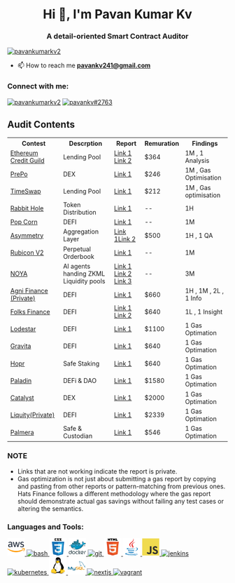 <h1 align="center">Hi 👋, I'm Pavan Kumar Kv</h1>
<h3 align="center">A detail-oriented Smart Contract Auditor</h3>

<p align="left"> <a href="https://twitter.com/pavankumarkv2" target="blank"><img src="https://img.shields.io/twitter/follow/pavankumarkv2?logo=twitter&style=for-the-badge" alt="pavankumarkv2" /></a> </p>

- 📫 How to reach me **pavankv241@gmail.com**

<h3 align="left">Connect with me:</h3>
<p align="left">
<a href="https://twitter.com/pavankumarkv2" target="blank"><img align="center" src="https://raw.githubusercontent.com/rahuldkjain/github-profile-readme-generator/master/src/images/icons/Social/twitter.svg" alt="pavankumarkv2" height="30" width="40" /></a>
<a href="https://discord.gg/pavankv#2763" target="blank"><img align="center" src="https://raw.githubusercontent.com/rahuldkjain/github-profile-readme-generator/master/src/images/icons/Social/discord.svg" alt="pavankv#2763" height="30" width="40" /></a>
</p>

<h2>Audit Contents</h2>
<table>
  <tr>
    <th>Contest</th>
    <th>Descrption</th>
    <th>Report</th>
    <th>Remuration</th>
    <th>Findings</th>
  </tr>
  <tr>
    <td><a href="https://code4rena.com/audits/2023-12-ethereum-credit-guild">Ethereum Credit Guild</a></td>
    <td>Lending Pool</td>
    <td><a href="https://github.com/code-423n4/2023-12-ethereumcreditguild-findings/issues/488">Link 1</a> <a href="https://github.com/code-423n4/2023-12-ethereumcreditguild-findings/blob/dd2ecb8b79c5bb4a4e57f2399b6e300e57737ea1/data/pavankv-Analysis.md">Link 2</a></td>
    <td>$364</td>
    <td>1M , 1 Analysis</td>
  </tr>
  <tr>
    <td><a href="https://code4rena.com/audits/2022-12-prepo-contest">PrePo</a></td>
    <td>DEX</td>
    <td><a href="https://github.com/code-423n4/2022-12-prepo-findings/issues/13">Link 1</a></td>
    <td>$246</td>
    <td>1M , Gas Optimisation</td>
  </tr>
  <tr>
    <td><a href="https://code4rena.com/audits/2023-01-timeswap-contest">TimeSwap</a></td>
    <td>Lending Pool</td>
    <td><a href="https://github.com/code-423n4/2023-01-timeswap-findings/issues/148">Link 1</a></td>
    <td>$212</td>
    <td>1M , Gas optimisation</td>
  </tr>
  <tr>
    <td><a href="https://code4rena.com/audits/2023-01-timeswap-contest">Rabbit Hole</a></td>
    <td>Token Distribution</td>
    <td><a href="https://github.com/code-423n4/2023-01-rabbithole-findings/issues/294">Link 1</a></td>
    <td>--</td>
    <td>1H</td>
  </tr>
  <tr>
    <td><a href="https://code4rena.com/audits/2023-01-popcorn-contest">Pop Corn</a></td>
    <td>DEFI</td>
    <td><a href="https://github.com/code-423n4/2023-01-popcorn-findings/issues/168">Link 1</a></td>
    <td>--</td>
    <td>1M</td>
  </tr>
  <tr>
    <td><a href="https://code4rena.com/audits/2023-09-asymmetry-finance-afeth-invitational">Asymmetry</a></td>
    <td>Aggregation Layer</td>
    <td><a href="https://github.com/code-423n4/2023-03-asymmetry-findings/issues/678">Link 1</a><a href="https://github.com/code-423n4/2023-03-asymmetry-findings/issues/183">Link 2</a></td>
    <td>$500</td>
    <td>1H , 1 QA</td>
  </tr>
  <tr>
    <td><a href="https://code4rena.com/audits/2023-01-timeswap-contest">Rubicon V2</a></td>
    <td>Perpetual Orderbook</td>
    <td><a href="https://github.com/code-423n4/2023-04-rubicon-findings/issues/55">Link 1</a></td>
    <td>--</td>
    <td>1M</td>
  </tr>
    <tr>
    <td><a href="https://code4rena.com/audits/2024-04-noyat">NOYA</a></td>
    <td>AI agents handing ZKML Liquidity pools</td>
    <td><a href="https://github.com/code-423n4/2024-04-noya-findings/issues/101">Link 1</a> 
    <a href="https://github.com/code-423n4/2024-04-noya-findings/issues/188">Link 2</a>
    <a href="https://github.com/code-423n4/2024-04-noya-findings/issues/154">Link 3</a>
    </td>
    <td>--</td>
    <td>3M</td>
  </tr>
    <tr>
    <td><a href="#">Agni Finance (Private)</a></td>
    <td>DEFI</td>
    <td><a href="#">Link 1</a></td>
    <td>$660</td>
    <td>1H , 1M , 2L , 1 Info</td>
  </tr>
    <tr>
    <td><a href="">Folks Finance</a></td>
    <td>DEFI</td>
    <td><a href="https://reports.immunefi.com/folks-finance/boost-_-folks-finance-33746-smart-contract-insight-rounding-down-to-zero-leads-to-liquidate-function">Link 1</a>
    <a href="https://reports.immunefi.com/folks-finance/boost-_-folks-finance-34124-smart-contract-low-smart-contract-cannot-be-accessed-during-the-normal-l">Link 2</a>
    </td>
    <td>$640</td>
    <td>1L , 1 Insight</td>
  </tr>
  <tr>
    <td><a href="https://app.hats.finance/audit-competitions/lodestar-finance-0x74cb0cc1e231ad7c28f50574b1e473e8afef1d7f/leaderboard">Lodestar</a></td>
    <td>DEFI</td>
    <td><a href="#">Link 1</a></td>
    <td>$1100</td>
    <td>1 Gas Optimation</td>
  </tr>

  <tr>
    <td><a href="https://app.hats.finance/audit-competitions/gravita-0xa9cb786e4d07117d11b4644f54c5a4f1567e3817/leaderboard">Gravita</a></td>
    <td>DEFI</td>
    <td><a href="#">Link 1</a></td>
    <td>$640</td>
    <td>1 Gas Optimation</td>
  </tr>

  <tr>
    <td><a href="https://app.hats.finance/audit-competitions/lodestar-finance-0x74cb0cc1e231ad7c28f50574b1e473e8afef1d7f/leaderboard">Hopr</a></td>
    <td>Safe Staking</td>
    <td><a href="https://app.hats.finance/audit-competitions/safestaking-by-hopr-0x607386df18b663cf5ee9b879fbc1f32466ad5a85/leaderboard">Link 1</a></td>
    <td>$640</td>
    <td>1 Gas Optimation</td>
  </tr>

  <tr>
    <td><a href="https://app.hats.finance/audit-competitions/paladin-0x1610bfde27e57b068af7f38aec3d2a7b1d146989/leaderboard">Paladin</a></td>
    <td>DEFi & DAO</td>
    <td><a href="https://app.hats.finance/audit-competitions/paladin-0x1610bfde27e57b068af7f38aec3d2a7b1d146989/leaderboard">Link 1</a></td>
    <td>$1580</td>
    <td>1 Gas Optimation</td>
  </tr>

  <tr>
    <td><a href="https://app.hats.finance/audit-competitions/catalyst-exchange-0x3026c1ea29bf1280f99b41934b2cb65d053c9db4/leaderboard">Catalyst</a></td>
    <td>DEX</td>
    <td><a href="https://app.hats.finance/audit-competitions/catalyst-exchange-0x3026c1ea29bf1280f99b41934b2cb65d053c9db4/leaderboard">Link 1</a></td>
    <td>$2000</td>
    <td>1 Gas Optimation</td>
  </tr>

  <tr>
    <td><a href="https://app.hats.finance/audit-competitions/lodestar-finance-0x74cb0cc1e231ad7c28f50574b1e473e8afef1d7f/leaderboard">Liquity(Private)</a></td>
    <td>DEFI</td>
    <td><a href="https://app.hats.finance/private-audit-competitions">Link 1</a></td>
    <td>$2339</td>
    <td>1 Gas Optimation</td>
  </tr>

  <tr>
    <td><a href="https://app.hats.finance/audit-competitions/palmera-0x5fee7541ddcd51ba9f4af606f87b2c42eea655be/leaderboard">Palmera</a></td>
    <td>Safe & Custodian</td>
    <td><a href="[Palmera](https://app.hats.finance/audit-competitions/palmera-0x5fee7541ddcd51ba9f4af606f87b2c42eea655be/leaderboard)">Link 1</a></td>
    <td>$546</td>
    <td>1 Gas Optimation</td>
  </tr>
  
</table>
<h3>NOTE</h3>
<ul>
  <li>Links that are not working indicate the report is private.</li>
  <li>Gas optimization is not just about submitting a gas report by copying and pasting from other reports or pattern-matching from previous ones. Hats Finance follows a different methodology where the gas report should demonstrate actual gas savings without failing any test cases or altering the semantics.</li>
</ul>




<h3 align="left">Languages and Tools:</h3>
<p align="left"> <a href="https://aws.amazon.com" target="_blank" rel="noreferrer"> <img src="https://raw.githubusercontent.com/devicons/devicon/master/icons/amazonwebservices/amazonwebservices-original-wordmark.svg" alt="aws" width="40" height="40"/> </a> <a href="https://www.gnu.org/software/bash/" target="_blank" rel="noreferrer"> <img src="https://www.vectorlogo.zone/logos/gnu_bash/gnu_bash-icon.svg" alt="bash" width="40" height="40"/> </a> <a href="https://www.w3schools.com/css/" target="_blank" rel="noreferrer"> <img src="https://raw.githubusercontent.com/devicons/devicon/master/icons/css3/css3-original-wordmark.svg" alt="css3" width="40" height="40"/> </a> <a href="https://www.docker.com/" target="_blank" rel="noreferrer"> <img src="https://raw.githubusercontent.com/devicons/devicon/master/icons/docker/docker-original-wordmark.svg" alt="docker" width="40" height="40"/> </a> <a href="https://git-scm.com/" target="_blank" rel="noreferrer"> <img src="https://www.vectorlogo.zone/logos/git-scm/git-scm-icon.svg" alt="git" width="40" height="40"/> </a> <a href="https://www.w3.org/html/" target="_blank" rel="noreferrer"> <img src="https://raw.githubusercontent.com/devicons/devicon/master/icons/html5/html5-original-wordmark.svg" alt="html5" width="40" height="40"/> </a> <a href="https://www.java.com" target="_blank" rel="noreferrer"> <img src="https://raw.githubusercontent.com/devicons/devicon/master/icons/java/java-original.svg" alt="java" width="40" height="40"/> </a> <a href="https://developer.mozilla.org/en-US/docs/Web/JavaScript" target="_blank" rel="noreferrer"> <img src="https://raw.githubusercontent.com/devicons/devicon/master/icons/javascript/javascript-original.svg" alt="javascript" width="40" height="40"/> </a> <a href="https://www.jenkins.io" target="_blank" rel="noreferrer"> <img src="https://www.vectorlogo.zone/logos/jenkins/jenkins-icon.svg" alt="jenkins" width="40" height="40"/> </a> <a href="https://kubernetes.io" target="_blank" rel="noreferrer"> <img src="https://www.vectorlogo.zone/logos/kubernetes/kubernetes-icon.svg" alt="kubernetes" width="40" height="40"/> </a> <a href="https://www.linux.org/" target="_blank" rel="noreferrer"> <img src="https://raw.githubusercontent.com/devicons/devicon/master/icons/linux/linux-original.svg" alt="linux" width="40" height="40"/> </a> <a href="https://www.mysql.com/" target="_blank" rel="noreferrer"> <img src="https://raw.githubusercontent.com/devicons/devicon/master/icons/mysql/mysql-original-wordmark.svg" alt="mysql" width="40" height="40"/> </a> <a href="https://nextjs.org/" target="_blank" rel="noreferrer"> <img src="https://cdn.worldvectorlogo.com/logos/nextjs-2.svg" alt="nextjs" width="40" height="40"/> </a> <a href="https://www.vagrantup.com/" target="_blank" rel="noreferrer"> <img src="https://www.vectorlogo.zone/logos/vagrantup/vagrantup-icon.svg" alt="vagrant" width="40" height="40"/> </a> </p>
